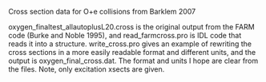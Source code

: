 Cross section data for O+e collisions from Barklem 2007

oxygen_finaltest_allautoplusL20.cross is the original output from the FARM code (Burke and Noble 1995), and read_farmcross.pro is IDL code that reads it into a structure.  write_cross.pro gives an example of rewriting the cross sections in a more easily readable format and different units, and the output is oxygen_final_cross.dat.  The format and units I hope are clear from the files.  Note, only excitation xsects are given.
